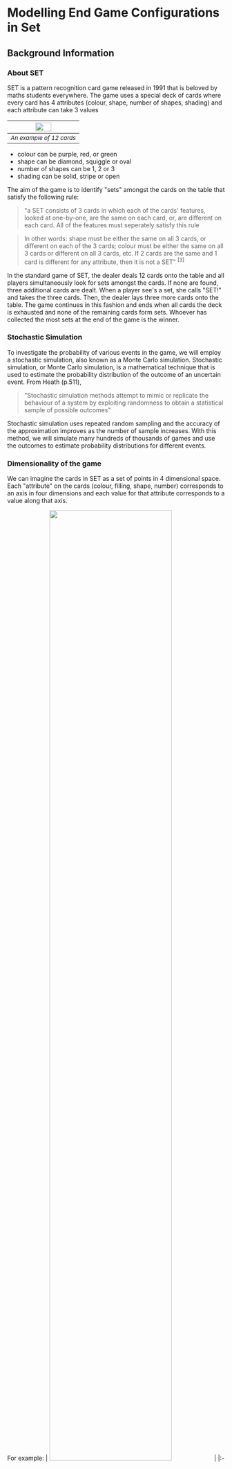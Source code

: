 # Modelling End Game Configurations in Set

## Background Information

### About SET
SET is a pattern recognition card game released in 1991 that is beloved by maths students everywhere. The game uses a special deck of cards where every card has 4 attributes (colour, shape, number of shapes, shading) and each attribute can take 3 values

| <img src="images\SET-Main-Image-2-superJumbo.png" width="50%"> | 
|:--:| 
| <sup>*An example of 12 cards*</sup> |

* colour can be purple, red, or green
* shape can be diamond, squiggle or oval
* number of shapes can be 1, 2 or 3
* shading can be solid, stripe or open

The aim of the game is to identify "sets" amongst the cards on the table that satisfy the following rule: 
> "a SET consists of 3 cards in which each of the cards' features, looked at one-by-one, are the same on each card, or, are different on each card. All of the features must seperately satisfy this rule

> In other words: shape must be either the same on all 3 cards, or different on each of the 3 cards; colour must be either the same on all 3 cards or different on all 3 cards, etc.
> If 2 cards are the same and 1 card is different for any attribute, then it is not a SET" <sup> [3] </sup>


In the standard game of SET, the dealer deals 12 cards onto the table and all players simultaneously look for sets amongst the cards. If none are found, three additional cards are dealt. When a player see's a set, she calls "SET!" and takes the three cards. Then, the dealer lays three more cards onto the table. The game continues in this fashion and ends when all cards the deck is exhausted and none of the remaining cards form sets. Whoever has collected the most sets at the end of the game is the winner. 

### Stochastic Simulation
To investigate the probability of various events in the game, we will employ a stochastic simulation, also known as a Monte Carlo simulation. Stochastic simulation, or Monte Carlo simulation, is a mathematical technique that is used to estimate the probability distribution of the outcome of an uncertain event. From Heath (p.511), 
> "Stochastic simulation methods attempt to mimic or replicate the behaviour of a system by exploiting randomness to obtain a statistical sample of possible outcomes" 

Stochastic simulation uses repeated random sampling and the accuracy of the approximation improves as the number of sample increases. With this method, we will simulate many hundreds of thousands of games and use the outcomes to estimate probability distributions for different events.

### Dimensionality of the game
We can imagine the cards in SET as a set of points in 4 dimensional space. Each "attribute" on the cards (colour, filling, shape, number) corresponds to an axis in four dimensions and each value for that attribute corresponds to a value along that axis. 

For example: 
| <img src="images\set-game-cards 1.png" width="75%"> | 
|:--:| 
| <sup>*Example set card with 2 striped purple squiggles*</sup> |

This card can be represented as the vector ("purple", "two", "squiggle", "stripe"). If we map each value to a digit 0, 1 or 2 (see table below) we can further compress the information contained in this card to (1, 1, 2, 1) 

|Attribute      | Value        | Digit Mapping | 
|---------------| -------------|:-------------:| 
| Colour        | Green        | 0             | 
|               | Purple       | 1             | 
|               | Red          | 2             |  
| Number        | 1            | 0             | 
|               | 2            | 1             | 
|               | 3            | 2             |  
| Shape         | Oval         | 0             | 
|               | Diamond      | 1             | 
|               | Squiggle     | 2             |  
| Shading       | Solid        | 0             | 
|               | Stripe       | 1             | 
|               | Open         | 2             |  



Once the cards have been represented as a vector, it's easy to imagine how we can generalise the game into higher or lower dimensions: you just change the number of elements in the vector and change the range of digits. 

For example, a good version of the game to play with beginners is 3-dimensional SET. 
With the regular deck of SET cards, you pick an attribute to keep constant and you remove
all the cards with other values for that attribute from the game e.g. pick colour is purple and 
remove all green and red cards from the game. 


In this 3-dimensional version of the game there are only 3 attributes to check if the values are all different or all the same: number, shape and shading. 

These cards can similarly be represented as vectors but only three elements. In this game, the example card above would be represented as the vector (1, 2, 1). 

The number of cards in the game is 
$$c = n^d = 3^3 = 27$$

If the conventional 4-dimensional game of set becomes too easy, we can increase the dimensions as well. 
You can imagine the 5th attribute to be anything you like - we could add a border to every card, we could cut the cards into different shapes, we could add a background colour, we could even trascend the sense of sight and add a texture or smell to the cards. The important part is that now the vector that represents the card has 5 elements (e.g. (1, 2, 2, 1, 2) and there is an extra attribute to check when looking for sets. 

Increasing the dimension also increases the number of cards in the game to

$$c = n^d = 3^5 = 243$$

There is no theoretical limit to the number of dimensions the game could have, but playing 100,000 5-dimensional SET 
is already pushing to the edge of my humble home laptop's processing power so I'll stop at 5. 
 
## Introduction

This report is interested in the following questions: _what is the probability that there is a particular number of cards left on the board at the end of the game, none of which make sets with any other cards on the board? And, is the probability related to the dimension of the game?_

For now, we will discuss the conventional game of set in which there are 4 dimensions (colour, shape, number, filling) and three possible values for each dimension. From McMahon et al, we know that if there are more than 20 cards on the board, there must be a set amongst them (124). Additionally, if all but three cards have been made into sets, the remaining 3 cards _necessarily_ form a set (McMahon et al, 206). Based on these two facts, the possible number of cards left on the board at the end of the game are: 0, 6, 9, 12, 15, 18. 

The probability distribution for the number of cards left on the table in the 4-dimensional game of set is well documented (McMahon p265; Warne; Faulk) but will be recreated here for thoroughness.      

For 3-dimesional SET, if there are more than 9 cards on the board, there must be a set amongst them (McMahon et al, 230). In 5 dimensions, this number is 45 (ibid.). I suspect that it is also not possible to have 3 cards left on the table in 3-dimensional SET, but I have not seen it proved analytically. 

Finally, we will assume each shuffled deck equally likely and uniformly distributed. For random number generation I'm using the python module `random` which generates numbers pseudo-randomly. For more info on this, see https://docs.python.org/3/library/random.html. 

## Methods
To simulate the game, three functions were written which are outlined below

#### function `is_it_a_set(x, d, n)`
The purpose of this function is to determine whether a list of cards form a set. The function takes three variables: `x`, a list of lists which contain the details of the cards being checked; `d`, the dimension of the game being played i.e. how many attributes each card has; and `n`, the number of values per attribute. The function either returns 1 if the cards form a set or 0 if they do not. 

An example call of this function is

```python
d = 4
n = 3
card_1 = [0, 1, 2, 0]
card_2 = [1, 1, 1, 1]
card_3 = [2, 1, 0, 2]

is_it_a_set([card_1, card_2, card_3], d, n)
```
The function loops over each position in the card and checks if the value at that position is the same in all cards or different in all cards or otherwise. If the value of an attribute is _not_ the same on all cards and _not_ different on all cards, the function returns 0. 

In the context of the example call, the function appends the 0th value in `card_1` and the 0th value in `card_2` and the 0th value in `card_3` to a list which is then converted to a set (python object) which deduplicates the values. If the set (python object) has length 1, the value at the 0th position must be the same on all 3 cards. Conversely, if the set (python object) has length 3, the value at the 0th position must be different on all 3 cards. If the condition is satisfied, we continue to the next position and repeat. If the condition is not satisfied, the cards do _not_ form a set and the function returns 0. 

In the example call, the values at each position are: in position 0 the values are {0, 1, 2} (all different); in position 1 the values are {1, 1, 1} (all the same), in position 2 the values are {2, 1, 0} (all different) and in position 3 the values are {0, 1, 2} (all different). For this example, the function would return 1. 

Note that the function takes d and n as input as it is designed to be dimension- and value- agnostic and can be used for versions of set with any dimensions and any values per dimension. 

#### function `find_sets_on_the_board(board, completed_sets, d, n)`
The purpose of this function is to look at a list of cards (the "board"), determine if any sets are present and append them to a list of sets found previously. The function takes four variables: `board`, a list of cards that make up the "board" or currently dealt cards; `completed_sets`, a list of lists where each sub-list is a set of three cards that have previously been found in the game; `d`, the dimension of the game being played i.e. how many attributes each card has; and `n`, the number of values per attribute. The function returns two variables, `board` and `completed_sets` which will either be 
* the same as when the variables were inputted if no sets are found on the board
* have three cards which form a set removed from `board` and appended to `completed_sets` if sets are found.

An example call of this function is 
```python
d = 4
n = 3
completed_sets = []
board = [(1, 0, 0, 2), (2, 1, 1, 2), (1, 1, 2, 1),
          (2, 2, 2, 1), (1, 2, 0, 2), (1, 2, 1, 0),
            (2, 1, 0, 1), (0, 0, 2, 2), (0, 1, 1, 0),
              (0, 1, 0, 0), (0, 1, 1, 2), (1, 0, 0, 0)]


board, completed_sets = find_sets_on_the_board(board,completed_sets,d,n)

```

The function iterates over every possible combination of n cards on the board in a random order and testing if those cards form a set by calling the `is_it_a_set` function until a set is found. Once a set is found, the cards that form the set are appended to the list `completed_sets` and removed from the list `board` and the new values of `completed_sets` and `board` are returned. If the function iterates over every possible combination of n cards on the board and no sets are found, `completed_sets` and `board` are returned, unchanged. 

The function makes use of the `itertools.combinations` method to determine the list of all possible combinations of cards on the board, as well as the `random.shuffle` method to iterate over the combinations in a random order. 

In the example call, there are a number of possible sets to find in `board` but for example, the function might find `[(1, 0, 0, 2), (1, 1, 2, 1), (1, 2, 1, 0)]` first and return

```python
board = [(2, 1, 1, 2),(2, 2, 2, 1), (1, 2, 0, 2),
           (2, 1, 0, 1), (0, 0, 2, 2), (0, 1, 1, 0),
            (0, 1, 0, 0), (0, 1, 1, 2), (1, 0, 0, 0)]
completed_sets = [[(1, 0, 0, 2), (1, 1, 2, 1), (1, 2, 1, 0)]]
```

Again, the function takes d and n as input as it is designed to be dimension- and value- agnostic and can be used for versions of set with any dimensions and any values per dimension. 

#### function `lets_play_set(d, n)`
The purpose of this function is to create a deck of cards, shuffle them, incrementally deal them onto the board, look for sets, deal more cards onto the board and look for more sets until the deck is exhausted and no more sets can be formed. 

The function takes two variables:`d`, the dimension of the game being played i.e. how many attributes each card has; and `n`, the number of values per attribute. 

This function uses `itertools.product` function to create every possible card from `n` and `d` and `random.shuffle` to shuffle the cards at the beginning of the game. 

The function returns two variables: `board`, a list of cards leftover at the end that cannot be formed into sets; and `completed_sets` a list of lists where each sub-list contains cards that were formed into sets during the game. 

An example call of this function is 
```python
d = 4
n = 3

board, completed_sets = lets_play_set(d,n)
```

Again, the function takes d and n as input as it is designed to be dimension- and value- agnostic and can be used for versions of set with any dimensions and any values per dimension. 

#### Main
The main section of the code defines the dimensions and values per dimension of the game and how many games are to be simulated. For each game, the number of remaining cards at the end of the game is recorded (for clarity, the number of cards remaining at the end of the game is divided by 3). 
```python
for i in range(games):
    board, completed_sets = lets_play_set(d,n)
    remainders.append(len(board)//n)
```

## Results
The following simulations were run with results following,
#### 100,000 games of SET with 3 dimensions and 3 values per dimension

| <img src="images\100000games__3d__3n.png" width="75%"> | 
|:--:| 

|Cards remaining|0|3|6|9|
|:--:|:--:|:--:|:--:|:--:|
|Frequency|39,226 |0 |59,389 |1,385| 

#### 100,000 games of SET with 4 dimensions and 3 values per dimension

| <img src="images\100000games__4d__3n.png" width="75%"> | 
|:--:| 


|Cards remaining|0|3|6|9|12|15|
|:--:|:--:|:--:|:--:|:--:|:--:|:--:|
|Frequency|1,669|0|49,487|42,262|6,532|50|

#### 100,000 games of SET with 5 dimensions and 3 values per dimension
  
| <img src="images\100000games__5d__3n.png" width="75%"> | 
|:--:| 
 
|Cards Remaining|3|6|9|12|15|18|21|24|27|
|:--:|:--:|:--:|:--:|:--:|:--:|:--:|:--:|:--:|:--:|
|Frequency|2|1,178|12,347|37,388|35,931|11,819|1,289|45|1|

### Analysis 
## General comments on shape of distribution
It stands out as immediately interesting that out of the three dimensions in which games were simulated, none have the same shape for probability distribution. In 3-dimensions, the most probable outcome is to be left with 6 cards but a fair proportion (almost 40%) of games end with no cards left. Ending the game with 9 cards (the highest possible number of cards) is much much more unusual than ending with 0 cards left. 

In 4-dimensions, the most probable outcome is to be left with 6 or 9 cards. Having more cards than this is more likely than having fewer (i.e., the probability is not uniformly distributed around the mean). 


### Future work and references
#### Future work
It would be interesting to repeat the simulations outlined here but with different values for n and see how that changes the end-game probability distribution. 

#### References
1. McMahon, Liz, et al. The Joy of SET: The Many Mathematical Dimensions of a Seemingly Simple Card Game. Princeton University Press, 2017. 
2. Larson Quinn, Anne, et al. “Developing Mathematical Reasoning Using Attribute Games.” www.setgame.com, www.setgame.com/sites/default/files/teacherscorner/DEVELOPING%20MATHEMATICAL%20REASONING.pdf. Accessed 11 Feb. 2024.
3. “Set Instructions - English.Pdf.” www.setgame.com, 1998, www.setgame.com/sites/default/files/instructions/SET INSTRUCTIONS - ENGLISH.pdf. 
4. https://en.wikipedia.org/wiki/Set_(card_game)
5. Heath, Michael T. “13 Random Numbers and Simulation.” Scientific Computing An Introductory Survey, 2nd ed., McGraw-Hill, New York, NY, 2002, pp. 511–517.
6. Warne, Henrik. “SET® Probabilities Revisited.” Henrik Warne’s Blog, 30 Sept. 2011, henrikwarne.com/2011/09/30/set-probabilities-revisited/.
7. Faulk, Mitchell. “Clearing the Table in the Game SET®.” Mitchell Faulk’s Blog, 27 Sept. 2022, mitchellmfaulk.wordpress.com/2022/09/09/clearing-the-table-in-the-game-set/. 
